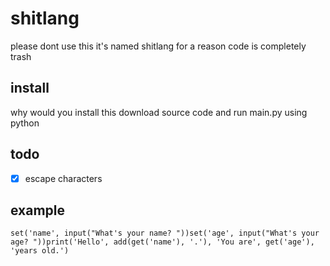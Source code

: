 # shitlang

please dont use this it's named shitlang for a reason
code is completely trash

## install
why would you install this
download source code and run main.py using python

## todo
- [x] escape characters

## example
```
set('name', input("What's your name? "))set('age', input("What's your age? "))print('Hello', add(get('name'), '.'), 'You are', get('age'), 'years old.')
```
